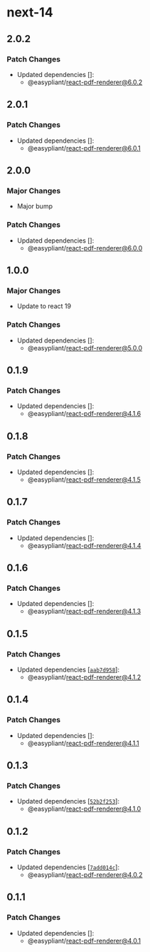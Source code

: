 # next-14

## 2.0.2

### Patch Changes

- Updated dependencies []:
  - @easypliant/react-pdf-renderer@6.0.2

## 2.0.1

### Patch Changes

- Updated dependencies []:
  - @easypliant/react-pdf-renderer@6.0.1

## 2.0.0

### Major Changes

- Major bump

### Patch Changes

- Updated dependencies []:
  - @easypliant/react-pdf-renderer@6.0.0

## 1.0.0

### Major Changes

- Update to react 19

### Patch Changes

- Updated dependencies []:
  - @easypliant/react-pdf-renderer@5.0.0

## 0.1.9

### Patch Changes

- Updated dependencies []:
  - @easypliant/react-pdf-renderer@4.1.6

## 0.1.8

### Patch Changes

- Updated dependencies []:
  - @easypliant/react-pdf-renderer@4.1.5

## 0.1.7

### Patch Changes

- Updated dependencies []:
  - @easypliant/react-pdf-renderer@4.1.4

## 0.1.6

### Patch Changes

- Updated dependencies []:
  - @easypliant/react-pdf-renderer@4.1.3

## 0.1.5

### Patch Changes

- Updated dependencies
  [[`aab7d958`](https://github.com/diegomura/react-pdf/commit/aab7d95870d9073e4acb004aa0cce9cfa19b7f0e)]:
  - @easypliant/react-pdf-renderer@4.1.2

## 0.1.4

### Patch Changes

- Updated dependencies []:
  - @easypliant/react-pdf-renderer@4.1.1

## 0.1.3

### Patch Changes

- Updated dependencies
  [[`52b2f253`](https://github.com/diegomura/react-pdf/commit/52b2f25349bee0c09399bc2e7e5e89db5e1433fd)]:
  - @easypliant/react-pdf-renderer@4.1.0

## 0.1.2

### Patch Changes

- Updated dependencies
  [[`7add014c`](https://github.com/diegomura/react-pdf/commit/7add014c6bc9cff649dd1a56fc47214888613b6b)]:
  - @easypliant/react-pdf-renderer@4.0.2

## 0.1.1

### Patch Changes

- Updated dependencies []:
  - @easypliant/react-pdf-renderer@4.0.1

